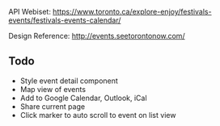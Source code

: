 API Webiset: https://www.toronto.ca/explore-enjoy/festivals-events/festivals-events-calendar/

Design Reference: http://events.seetorontonow.com/

## Todo
* Style event detail component
* Map view of events
* Add to Google Calendar, Outlook, iCal
* Share current page
* Click marker to auto scroll to event on list view
